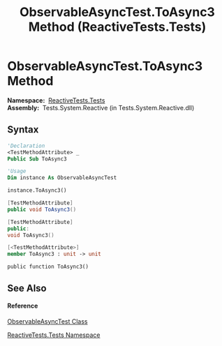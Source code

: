 ﻿---
title: ObservableAsyncTest.ToAsync3 Method  (ReactiveTests.Tests)
TOCTitle: ToAsync3 Method
ms:assetid: M:ReactiveTests.Tests.ObservableAsyncTest.ToAsync3
ms:mtpsurl: https://msdn.microsoft.com/en-us/library/reactivetests.tests.observableasynctest.toasync3(v=VS.103)
ms:contentKeyID: 36619345
ms.date: 06/28/2011
mtps_version: v=VS.103
f1_keywords:
- ReactiveTests.Tests.ObservableAsyncTest.ToAsync3
dev_langs:
- CSharp
- JScript
- VB
- FSharp
- c++
---

# ObservableAsyncTest.ToAsync3 Method

**Namespace:**  [ReactiveTests.Tests](hh289046\(v=vs.103\).md)  
**Assembly:**  Tests.System.Reactive (in Tests.System.Reactive.dll)

## Syntax

``` vb
'Declaration
<TestMethodAttribute> _
Public Sub ToAsync3
```

``` vb
'Usage
Dim instance As ObservableAsyncTest

instance.ToAsync3()
```

``` csharp
[TestMethodAttribute]
public void ToAsync3()
```

``` c++
[TestMethodAttribute]
public:
void ToAsync3()
```

``` fsharp
[<TestMethodAttribute>]
member ToAsync3 : unit -> unit 
```

``` jscript
public function ToAsync3()
```

## See Also

#### Reference

[ObservableAsyncTest Class](hh314747\(v=vs.103\).md)

[ReactiveTests.Tests Namespace](hh289046\(v=vs.103\).md)

